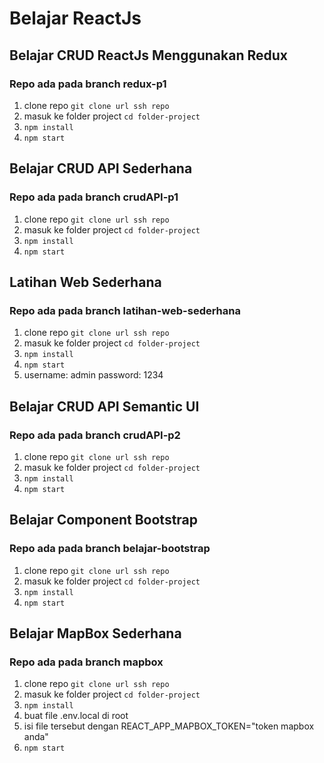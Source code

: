 # Belajar ReactJs

## Belajar CRUD ReactJs Menggunakan Redux
### Repo ada pada branch redux-p1
  1. clone repo `git clone url ssh repo`
  2. masuk ke folder project `cd folder-project`
  3. `npm install`
  4. `npm start`
  
## Belajar CRUD API Sederhana
### Repo ada pada branch crudAPI-p1
  1. clone repo `git clone url ssh repo`
  2. masuk ke folder project `cd folder-project`
  3. `npm install`
  4. `npm start`
  
## Latihan Web Sederhana
### Repo ada pada branch latihan-web-sederhana
  1. clone repo `git clone url ssh repo`
  2. masuk ke folder project `cd folder-project`
  3. `npm install`
  4. `npm start`
  5. username: admin password: 1234
  
## Belajar CRUD API Semantic UI
### Repo ada pada branch crudAPI-p2
  1. clone repo `git clone url ssh repo`
  2. masuk ke folder project `cd folder-project`
  3. `npm install`
  4. `npm start`
  
## Belajar Component Bootstrap
### Repo ada pada branch belajar-bootstrap
  1. clone repo `git clone url ssh repo`
  2. masuk ke folder project `cd folder-project`
  3. `npm install`
  4. `npm start`
  
## Belajar MapBox Sederhana
### Repo ada pada branch mapbox
  1. clone repo `git clone url ssh repo`
  2. masuk ke folder project `cd folder-project`
  3. `npm install`
  4. buat file .env.local di root
  5. isi file tersebut dengan REACT_APP_MAPBOX_TOKEN="token mapbox anda"
  6. `npm start`



